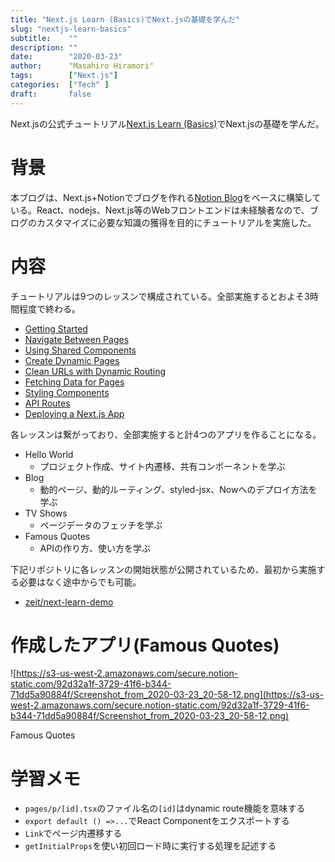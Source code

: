 ```yaml
---
title: "Next.js Learn (Basics)でNext.jsの基礎を学んだ"
slug: "nextjs-learn-basics"
subtitle:    ""
description: ""
date:        "2020-03-23"
author:      "Masahiro Hiramori"
tags:        ["Next.js"]
categories:  ["Tech" ]
draft:       false
---
```


Next.jsの公式チュートリアル[Next.js Learn (Basics)](https://nextjs.org/learn/basics/getting-started)でNext.jsの基礎を学んだ。

# 背景

本ブログは、Next.js+Notionでブログを作れる[Notion Blog](https://github.com/ijjk/notion-blog)をベースに構築している。React、nodejs、Next.js等のWebフロントエンドは未経験者なので、ブログのカスタマイズに必要な知識の獲得を目的にチュートリアルを実施した。

# 内容

チュートリアルは9つのレッスンで構成されている。全部実施するとおよそ3時間程度で終わる。

- [Getting Started](https://nextjs.org/learn/basics/getting-started)
- [Navigate Between Pages](https://nextjs.org/learn/basics/navigate-between-pages)
- [Using Shared Components](https://nextjs.org/learn/basics/using-shared-components)
- [Create Dynamic Pages](https://nextjs.org/learn/basics/create-dynamic-pages)
- [Clean URLs with Dynamic Routing](https://nextjs.org/learn/basics/clean-urls-with-dynamic-routing)
- [Fetching Data for Pages](https://nextjs.org/learn/basics/fetching-data-for-pages)
- [Styling Components](https://nextjs.org/learn/basics/styling-components)
- [API Routes](https://nextjs.org/learn/basics/api-routes)
- [Deploying a Next.js App](https://nextjs.org/learn/basics/deploying-a-nextjs-app)

各レッスンは繋がっており、全部実施すると計4つのアプリを作ることになる。

- Hello World
    - プロジェクト作成、サイト内遷移、共有コンポーネントを学ぶ
- Blog
    - 動的ページ、動的ルーティング、styled-jsx、Nowへのデプロイ方法を学ぶ
- TV Shows
    - ページデータのフェッチを学ぶ
- Famous Quotes
    - APIの作り方、使い方を学ぶ

下記リポジトリに各レッスンの開始状態が公開されているため、最初から実施する必要はなく途中からでも可能。

- [zeit/next-learn-demo](https://github.com/zeit/next-learn-demo)

# 作成したアプリ(Famous Quotes)

![https://s3-us-west-2.amazonaws.com/secure.notion-static.com/92d32a1f-3729-41f6-b344-71dd5a90884f/Screenshot_from_2020-03-23_20-58-12.png](https://s3-us-west-2.amazonaws.com/secure.notion-static.com/92d32a1f-3729-41f6-b344-71dd5a90884f/Screenshot_from_2020-03-23_20-58-12.png)

Famous Quotes

# 学習メモ

- `pages/p/[id].tsx`のファイル名の`[id]`はdynamic route機能を意味する
- `export default () =>...`でReact Componentをエクスポートする
- `Link`でページ内遷移する
- `getInitialProps`を使い初回ロード時に実行する処理を記述する